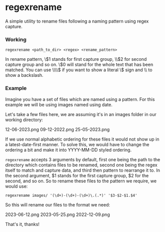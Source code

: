 # regexrename
A simple utility to rename files following a naming pattern using regex capture.

### Working

`regexrename <path_to_dir> <regex> <rename_pattern>`

In rename pattern, \\$1 stands for first capture group, \\$2 for second capture group and so on. \\$0 will stand for the whole text that has been matched. You can use \\\\$ if you want to show a literal \\$ sign and \\\\ to show a backslash.

### Example
Imagine you have a set of files which are named using a pattern. For this example we will be using images named using date.

Let's take a few files here, we are assuming it's in an images folder in our working directory:

12-06-2023.png
09-12-2022.png
25-05-2023.png

If we use normal alphabetic ordering for these files it would not show up in a latest-date-first manner. To solve this, we would have to change the ordering a bit and make it into YYYY-MM-DD styled ordering.

`regexrename` accepts 3 arguments by default, first one being the path to the directory which contains files to be renamed, second one being the regex itself to match and capture data, and third then pattern to rearrange it to. In the second argument, $1 stands for the first capture group, $2 for the second, and so on. So to rename these files to the pattern we require, we would use:

`regexrename images/ '(\d+)-(\d+)-(\d+)\.(.*)' '$3-$2-$1.$4'`

So this will rename our files to the format we need:

2023-06-12.png
2023-05-25.png
2022-12-09.png

That's it, thanks!
